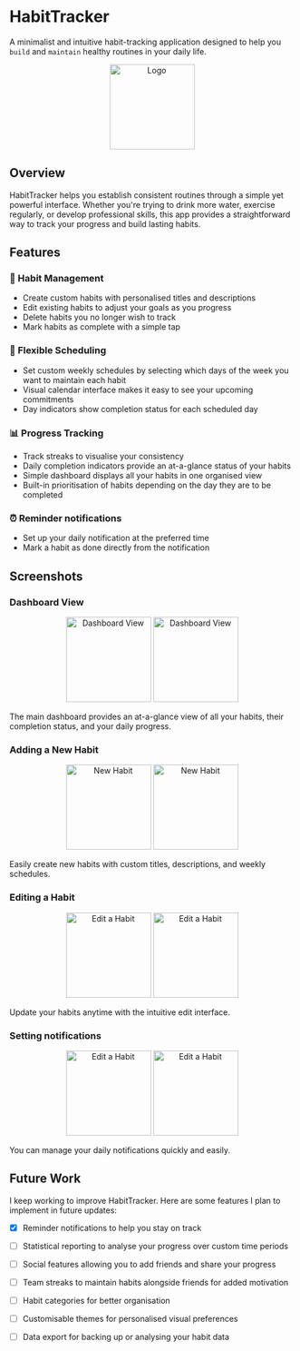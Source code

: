 # HabitTracker
A minimalist and intuitive habit-tracking application designed to help you `build` and `maintain` healthy routines in your daily life.

<p align="center">
<img src="https://github.com/user-attachments/assets/3ae4c9bb-2df3-4495-bce5-9dc4a0e63450" width="150" alt="Logo">
</p>

## Overview
HabitTracker helps you establish consistent routines through a simple yet powerful interface. Whether you're trying to drink more water, exercise regularly, or develop professional skills, this app provides a straightforward way to track your progress and build lasting habits.

## Features
### 📝 Habit Management

- Create custom habits with personalised titles and descriptions
- Edit existing habits to adjust your goals as you progress
- Delete habits you no longer wish to track
- Mark habits as complete with a simple tap

### 📅 Flexible Scheduling

- Set custom weekly schedules by selecting which days of the week you want to maintain each habit
- Visual calendar interface makes it easy to see your upcoming commitments
- Day indicators show completion status for each scheduled day

### 📊 Progress Tracking

- Track streaks to visualise your consistency
- Daily completion indicators provide an at-a-glance status of your habits
- Simple dashboard displays all your habits in one organised view
- Built-in prioritisation of habits depending on the day they are to be completed

### ⏰ Reminder notifications

- Set up your daily notification at the preferred time
- Mark a habit as done directly from the notification

## Screenshots
### Dashboard View
<p align="center">
<img src="https://github.com/user-attachments/assets/dc7c9d24-1535-41f2-836f-fe1572e597fc" width="150" alt="Dashboard View">
<img src="https://github.com/user-attachments/assets/2b871f72-010d-4071-9d76-9fc5de1c583b" width="150" alt="Dashboard View">
</p>
The main dashboard provides an at-a-glance view of all your habits, their completion status, and your daily progress.

### Adding a New Habit
<p align="center">
<img src="https://github.com/user-attachments/assets/bf363331-4166-438a-a87e-9588805017de" width="150" alt="New Habit">
<img src="https://github.com/user-attachments/assets/a4aa2280-96d5-4547-a89c-6e4fb0720076" width="150" alt="New Habit">
</p>
Easily create new habits with custom titles, descriptions, and weekly schedules.

### Editing a Habit
<p align="center">
<img src="https://github.com/user-attachments/assets/d119b9df-8f28-4904-8e49-4ddb16046b21" width="150" alt="Edit a Habit">
<img src="https://github.com/user-attachments/assets/51a9f1bc-a0e0-481e-bf50-e4ccb2007ab6" width="150" alt="Edit a Habit">
</p>
Update your habits anytime with the intuitive edit interface.

### Setting notifications
<p align="center">
<img src="https://github.com/user-attachments/assets/80e4dfb0-f024-4d62-a624-0f2a327a7b5c" width="150" alt="Edit a Habit">
<img src="https://github.com/user-attachments/assets/7534a1df-16b0-49d8-b4a6-6d19060daca3" width="150" alt="Edit a Habit">
</p>
You can manage your daily notifications quickly and easily.

## Future Work
I keep working to improve HabitTracker. Here are some features I plan to implement in future updates:

- [x] Reminder notifications to help you stay on track
- [ ] Statistical reporting to analyse your progress over custom time periods
- [ ] Social features allowing you to add friends and share your progress
- [ ] Team streaks to maintain habits alongside friends for added motivation
- [ ] Habit categories for better organisation
- [ ] Customisable themes for personalised visual preferences
- [ ] Data export for backing up or analysing your habit data










